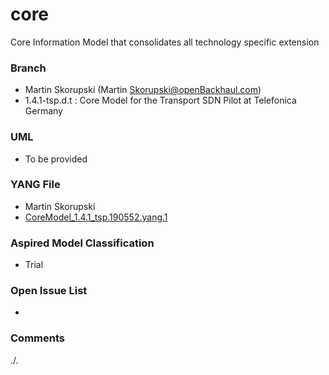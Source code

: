 # core
Core Information Model that consolidates all technology specific extension

### Branch
- Martin Skorupski (Martin Skorupski@openBackhaul.com)
- 1.4.1-tsp.d.t : Core Model for the Transport SDN Pilot at Telefonica Germany

### UML
- To be provided

### YANG File
- Martin Skorupski
- [CoreModel_1.4.1_tsp.190552.yang.1](./CoreModel_1.4.1_tsp.190552.yang.1.zip)

### Aspired Model Classification
- Trial

### Open Issue List
- 

### Comments
./.
